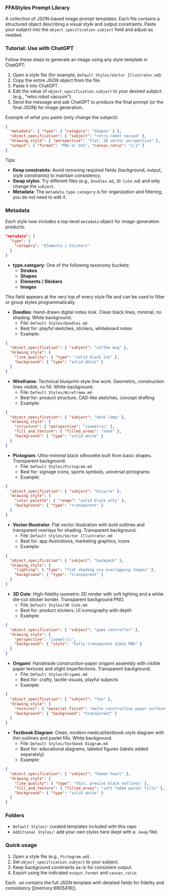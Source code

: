 ### FFAStyles Prompt Library

A collection of JSON-based image prompt templates. Each file contains a structured object describing a visual style and output constraints. Paste your subject into the `object_specification.subject` field and adjust as needed.

### Tutorial: Use with ChatGPT

Follow these steps to generate an image using any style template in ChatGPT:

1. Open a style file (for example, `Default Styles/Vector Illustrator.md`).
2. Copy the entire JSON object from the file.
3. Paste it into ChatGPT.
4. Edit the value of `object_specification.subject` to your desired subject (e.g., "retro robot vacuum").
5. Send the message and ask ChatGPT to produce the final prompt (or the final JSON) for image generation.

Example of what you paste (only change the subject):
```json
{
  "metadata": { "type": { "category": "Shapes" } },
  "object_specification": { "subject": "retro robot vacuum" },
  "drawing_style": { "perspective": "flat, 2D vector perspective" },
  "output": { "format": "PNG or SVG", "canvas_ratio": "1:1" }
}
```

Tips:
- **Keep constraints**: Avoid removing required fields (background, output, style constraints) to maintain consistency.
- **Swap styles**: Try different files (e.g., `Doodles.md`, `3D Cute.md`) and only change the `subject`.
- **Metadata**: The `metadata.type.category` is for organization and filtering; you do not need to edit it.

### Metadata

Each style now includes a top-level `metadata` object for image-generation products:

```json
"metadata": {
  "type": {
    "category": "Elements / Stickers"
  }
}
```

- **type.category**: One of the following taxonomy buckets:
  - **Strokes**
  - **Shapes**
  - **Elements / Stickers**
  - **Images**

This field appears at the very top of every style file and can be used to filter or group styles programmatically.

- **Doodles**: Hand-drawn digital notes look. Clean black lines, minimal, no shading. White background.
  - File: `Default Styles/Doodles.md`
  - Best for: playful sketches, stickers, whiteboard notes
  - Example:
```json
{
  "object_specification": { "subject": "coffee mug" },
  "drawing_style": {
    "line_quality": { "type": "solid black ink" },
    "background": { "type": "solid white" }
  }
}
```

- **Wireframe**: Technical blueprint-style line work. Geometric, construction lines visible, no fill. White background.
  - File: `Default Styles/Wireframe.md`
  - Best for: product structure, CAD-like sketches, concept drafting
  - Example:
```json
{
  "object_specification": { "subject": "desk lamp" },
  "drawing_style": {
    "structure": { "perspective": "isometric" },
    "fill_and_texture": { "filled_areas": "none" },
    "background": { "type": "solid white" }
  }
}
```

- **Pictogram**: Ultra-minimal black silhouette built from basic shapes. Transparent background.
  - File: `Default Styles/Pictogram.md`
  - Best for: signage icons, sports symbols, universal pictograms
  - Example:
```json
{
  "object_specification": { "subject": "bicycle" },
  "drawing_style": {
    "color_palette": { "range": "solid black only" },
    "background": { "type": "transparent" }
  }
}
```

- **Vector Illustrator**: Flat vector illustration with bold outlines and transparent overlays for shading. Transparent background.
  - File: `Default Styles/Vector Illustrator.md`
  - Best for: app illustrations, marketing graphics, icons
  - Example:
```json
{
  "object_specification": { "subject": "backpack" },
  "drawing_style": {
    "lighting": { "type": "flat shading via overlapping shapes" },
    "background": { "type": "transparent" }
  }
}
```

- **3D Cute**: High-fidelity isometric 3D render with soft lighting and a white die-cut sticker border. Transparent background PNG.
  - File: `Default Styles/3D Cute.md`
  - Best for: product stickers, UI iconography with depth
  - Example:
```json
{
  "object_specification": { "subject": "game controller" },
  "drawing_style": {
    "perspective": "isometric",
    "background": { "style": "fully transparent alpha PNG" }
  }
}
```

- **Origami**: Handmade construction-paper origami assembly with visible paper textures and slight imperfections. Transparent background.
  - File: `Default Styles/Origami.md`
  - Best for: crafty, tactile visuals, playful subjects
  - Example:
```json
{
  "object_specification": { "subject": "fox" },
  "drawing_style": {
    "textures": { "material_finish": "matte construction paper surface" },
    "background": { "background": "transparent" }
  }
}
```

- **Textbook Diagram**: Clean, modern medical/textbook-style diagram with thin outlines and pastel fills. White background.
  - File: `Default Styles/Textbook Diagram.md`
  - Best for: educational diagrams, labeled figures (labels added separately)
  - Example:
```json
{
  "object_specification": { "subject": "human heart" },
  "drawing_style": {
    "line_quality": { "type": "thin, precise black outlines" },
    "fill_and_texture": { "filled_areas": "soft faded pastel fills" },
    "background": { "type": "solid white" }
  }
}
```

### Folders

- `Default Styles/`: curated templates included with this repo
- `Additional Styles/`: add your own styles here (kept with a `.keep` file)

### Quick usage

1. Open a style file (e.g., `Pictogram.md`).
2. Set `object_specification.subject` to your subject.
3. Keep background constraints as-is for consistent output.
4. Export using the indicated `output.format` and `canvas_ratio`.

Each `.md` contains the full JSON template with detailed fields for fidelity and consistency [[memory:6905418]].


